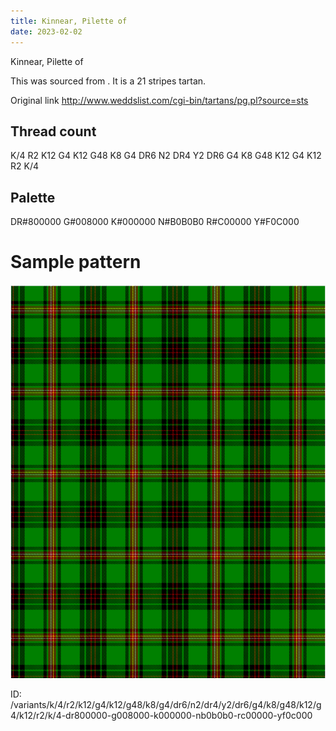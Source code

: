 ```yaml
---
title: Kinnear, Pilette of
date: 2023-02-02
---
```

Kinnear, Pilette of

This was sourced from <no value>.  It is a 21 stripes tartan.

Original link http://www.weddslist.com/cgi-bin/tartans/pg.pl?source=sts

## Thread count
K/4 R2 K12 G4 K12 G48 K8 G4 DR6 N2 DR4 Y2 DR6 G4 K8 G48 K12 G4 K12 R2 K/4

## Palette
DR#800000 G#008000 K#000000 N#B0B0B0 R#C00000 Y#F0C000

# Sample pattern

![Tartan detail](tartan.png "K/4 R2 K12 G4 K12 G48 K8 G4 DR6 N2 DR4 Y2 DR6 G4 K8 G48 K12 G4 K12 R2 K/4 tartan")

ID: /variants/k/4/r2/k12/g4/k12/g48/k8/g4/dr6/n2/dr4/y2/dr6/g4/k8/g48/k12/g4/k12/r2/k/4-dr800000-g008000-k000000-nb0b0b0-rc00000-yf0c000